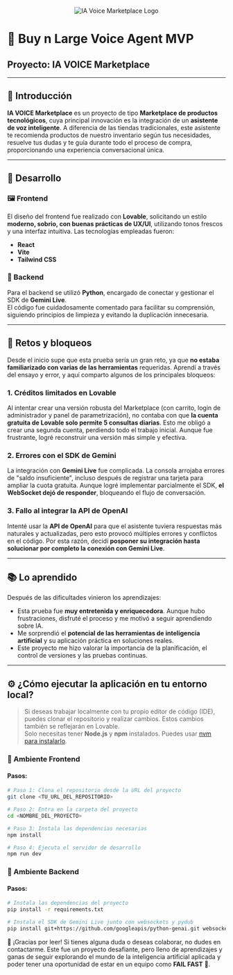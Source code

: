 <p align="center">
  <img src="https://i.imgur.com/4Tppt0F.jpeg" alt="IA Voice Marketplace Logo" />
</p>

# 🛒 Buy n Large Voice Agent MVP  
## Proyecto: IA VOICE Marketplace

---

## 📌 Introducción

**IA VOICE Marketplace** es un proyecto de tipo **Marketplace de productos tecnológicos**, cuya principal innovación es la integración de un **asistente de voz inteligente**. A diferencia de las tiendas tradicionales, este asistente te recomienda productos de nuestro inventario según tus necesidades, resuelve tus dudas y te guía durante todo el proceso de compra, proporcionando una experiencia conversacional única.

---

## 🧩 Desarrollo

### 🖼️ Frontend

El diseño del frontend fue realizado con **Lovable**, solicitando un estilo **moderno, sobrio, con buenas prácticas de UX/UI**, utilizando tonos frescos y una interfaz intuitiva. Las tecnologías empleadas fueron:

- **React**
- **Vite**
- **Tailwind CSS**

### 🧠 Backend

Para el backend se utilizó **Python**, encargado de conectar y gestionar el SDK de **Gemini Live**.  
El código fue cuidadosamente comentado para facilitar su comprensión, siguiendo principios de limpieza y evitando la duplicación innecesaria.

---

## 🚧 Retos y bloqueos

Desde el inicio supe que esta prueba sería un gran reto, ya que **no estaba familiarizado con varias de las herramientas** requeridas. Aprendí a través del ensayo y error, y aquí comparto algunos de los principales bloqueos:

### 1. Créditos limitados en Lovable

Al intentar crear una versión robusta del Marketplace (con carrito, login de administrador y panel de parametrización), no contaba con que **la cuenta gratuita de Lovable solo permite 5 consultas diarias**. Esto me obligó a crear una segunda cuenta, perdiendo todo el trabajo inicial. Aunque fue frustrante, logré reconstruir una versión más simple y efectiva.

### 2. Errores con el SDK de Gemini

La integración con **Gemini Live** fue complicada. La consola arrojaba errores de "saldo insuficiente", incluso después de registrar una tarjeta para ampliar la cuota gratuita. Aunque logré implementar parcialmente el SDK, **el WebSocket dejó de responder**, bloqueando el flujo de conversación.

### 3. Fallo al integrar la API de OpenAI

Intenté usar la **API de OpenAI** para que el asistente tuviera respuestas más naturales y actualizadas, pero esto provocó múltiples errores y conflictos en el código. Por esta razón, decidí **posponer su integración hasta solucionar por completo la conexión con Gemini Live**.

---

## 📚 Lo aprendido

Después de las dificultades vinieron los aprendizajes:

- Esta prueba fue **muy entretenida y enriquecedora**. Aunque hubo frustraciones, disfruté el proceso y me motivó a seguir aprendiendo sobre IA.
- Me sorprendió el **potencial de las herramientas de inteligencia artificial** y su aplicación práctica en soluciones reales.
- Este proyecto me hizo valorar la importancia de la planificación, el control de versiones y las pruebas continuas.

---

## ⚙️ ¿Cómo ejecutar la aplicación en tu entorno local?

> Si deseas trabajar localmente con tu propio editor de código (IDE), puedes clonar el repositorio y realizar cambios. Estos cambios también se reflejarán en Lovable.  
> Solo necesitas tener **Node.js** y **npm** instalados. Puedes usar [nvm para instalarlo](https://github.com/nvm-sh/nvm#installing-and-updating).

### 🔧 Ambiente Frontend

#### Pasos:

```bash
# Paso 1: Clona el repositorio desde la URL del proyecto
git clone <TU_URL_DEL_REPOSITORIO>

# Paso 2: Entra en la carpeta del proyecto
cd <NOMBRE_DEL_PROYECTO>

# Paso 3: Instala las dependencias necesarias
npm install

# Paso 4: Ejecuta el servidor de desarrollo
npm run dev
```

### 🔌 Ambiente Backend

#### Pasos:

```bash
# Instala las dependencias del proyecto
pip install -r requirements.txt

# Instala el SDK de Gemini Live junto con websockets y pydub
pip install git+https://github.com/googleapis/python-genai.git websockets pydub
```

🙌 ¡Gracias por leer!
Si tienes alguna duda o deseas colaborar, no dudes en contactarme.
Este fue un proyecto desafiante, pero lleno de aprendizajes y ganas de seguir explorando el mundo de la inteligencia artificial aplicada y poder tener una oportunidad de estar en un equipo como **FAIL FAST** 🚀.